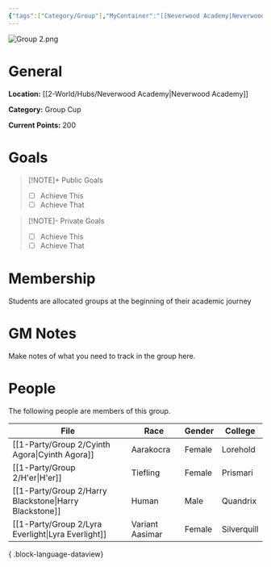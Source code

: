 ```yaml
---
{"tags":["Category/Group"],"MyContainer":"[[Neverwood Academy|Neverwood Academy]]","MyCategory":"Group Cup","image":"group 2.png","obsidianUIMode":"preview","leader":null,"officers":null,"members":null,"initiates":null,"faction":null,"primary_contact":null,"dg-publish":true,"dg-path":"Party/Group 2/Group 2.md","permalink":"/party/group-2/group-2/","dgPassFrontmatter":true,"updated":"2025-09-29T16:51:20.000+01:00"}
---
```



![Group 2.png](/img/user/z_Assets/character_art/Players/Group%202.png)
# General

**Location:** [[2-World/Hubs/Neverwood Academy\|Neverwood Academy]]

**Category:** Group Cup

**Current Points:** 200
# Goals

> [!NOTE]+ Public Goals
> - [ ] Achieve This
> - [ ] Achieve That

> [!NOTE]- Private Goals
> - [ ] Achieve This
> - [ ] Achieve That

# Membership

Students are allocated groups at the beginning of their academic journey 

# GM Notes

Make notes of what you need to track in the group here. 


# People

The following people are members of this group.  

| File                                                      | Race            | Gender | College     |
| --------------------------------------------------------- | --------------- | ------ | ----------- |
| [[1-Party/Group 2/Cyinth Agora\|Cyinth Agora]]         | Aarakocra       | Female | Lorehold    |
| [[1-Party/Group 2/H'er\|H'er]]                         | Tiefling        | Female | Prismari    |
| [[1-Party/Group 2/Harry Blackstone\|Harry Blackstone]] | Human           | Male   | Quandrix    |
| [[1-Party/Group 2/Lyra Everlight\|Lyra Everlight]]     | Variant Aasimar | Female | Silverquill |

{ .block-language-dataview}
